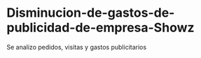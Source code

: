 # Disminucion-de-gastos-de-publicidad-de-empresa-Showz
Se analizo pedidos, visitas y gastos publicitarios 
